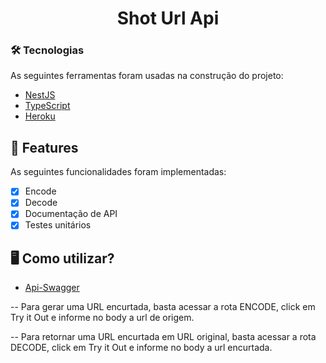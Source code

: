 <h1 align="center">Shot Url Api</h1>

### 🛠 Tecnologias

As seguintes ferramentas foram usadas na construção do projeto:  

- [NestJS](https://nestjs.com/)
- [TypeScript](https://www.typescriptlang.org/) 
- [Heroku](https://www.heroku.com/)

## 👀 Features

As seguintes funcionalidades foram implementadas:

- [x] Encode 
- [x] Decode
- [x] Documentação de API
- [x] Testes unitários

## 🖥 Como utilizar?

- [Api-Swagger](https://theshort-url.herokuapp.com/swagger/)

 -- Para gerar uma URL encurtada, basta acessar a rota ENCODE, click em Try it Out e informe no body a url de origem.
 
 -- Para retornar uma URL encurtada em URL original, basta acessar a rota DECODE, click em Try it Out e informe no body a url encurtada.
